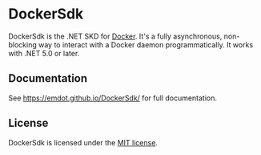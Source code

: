 # DockerSdk
DockerSdk is the .NET SKD for [Docker](https://www.docker.com/). It's a fully asynchronous, non-blocking way to interact with a Docker daemon programmatically. It works with .NET 5.0 or later.

## Documentation
See https://emdot.github.io/DockerSdk/ for full documentation.

## License
DockerSdk is licensed under the [MIT license](https://raw.githubusercontent.com/Emdot/DockerSdk/main/LICENSE).
